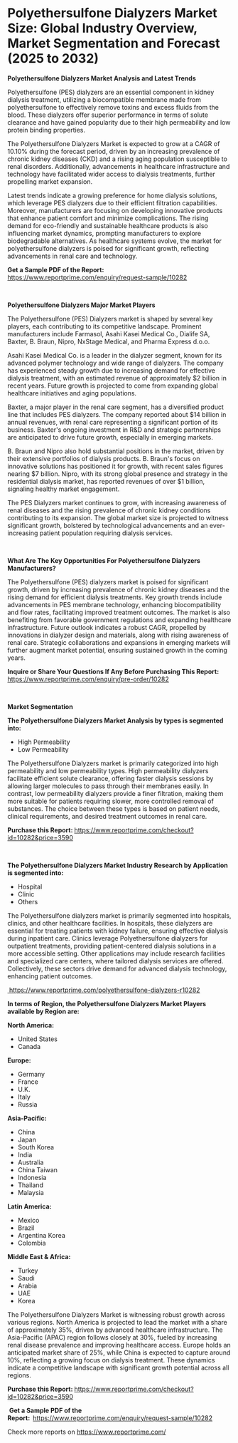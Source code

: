 <p><h1>Polyethersulfone Dialyzers Market Size: Global Industry Overview, Market Segmentation and Forecast (2025 to 2032)</h1></p><p><strong>Polyethersulfone Dialyzers Market Analysis and Latest Trends</strong></p>
<p><p>Polyethersulfone (PES) dialyzers are an essential component in kidney dialysis treatment, utilizing a biocompatible membrane made from polyethersulfone to effectively remove toxins and excess fluids from the blood. These dialyzers offer superior performance in terms of solute clearance and have gained popularity due to their high permeability and low protein binding properties. </p><p>The Polyethersulfone Dialyzers Market is expected to grow at a CAGR of 10.10% during the forecast period, driven by an increasing prevalence of chronic kidney diseases (CKD) and a rising aging population susceptible to renal disorders. Additionally, advancements in healthcare infrastructure and technology have facilitated wider access to dialysis treatments, further propelling market expansion. </p><p>Latest trends indicate a growing preference for home dialysis solutions, which leverage PES dialyzers due to their efficient filtration capabilities. Moreover, manufacturers are focusing on developing innovative products that enhance patient comfort and minimize complications. The rising demand for eco-friendly and sustainable healthcare products is also influencing market dynamics, prompting manufacturers to explore biodegradable alternatives. As healthcare systems evolve, the market for polyethersulfone dialyzers is poised for significant growth, reflecting advancements in renal care and technology.</p></p>
<p><strong>Get a Sample PDF of the Report:&nbsp;</strong> <a href="https://www.reportprime.com/enquiry/request-sample/10282?utm_campaign=3181&utm_medium=2&utm_source=Github&utm_content=ia&utm_term=20032025&utm_id=polyethersulfone-dialyzers">https://www.reportprime.com/enquiry/request-sample/10282</a></p>
<p>&nbsp;</p>
<p><strong>Polyethersulfone Dialyzers Major Market Players</strong></p>
<p><p>The Polyethersulfone (PES) Dialyzers market is shaped by several key players, each contributing to its competitive landscape. Prominent manufacturers include Farmasol, Asahi Kasei Medical Co., Dialife SA, Baxter, B. Braun, Nipro, NxStage Medical, and Pharma Express d.o.o. </p><p>Asahi Kasei Medical Co. is a leader in the dialyzer segment, known for its advanced polymer technology and wide range of dialyzers. The company has experienced steady growth due to increasing demand for effective dialysis treatment, with an estimated revenue of approximately $2 billion in recent years. Future growth is projected to come from expanding global healthcare initiatives and aging populations.</p><p>Baxter, a major player in the renal care segment, has a diversified product line that includes PES dialyzers. The company reported about $14 billion in annual revenues, with renal care representing a significant portion of its business. Baxter's ongoing investment in R&D and strategic partnerships are anticipated to drive future growth, especially in emerging markets.</p><p>B. Braun and Nipro also hold substantial positions in the market, driven by their extensive portfolios of dialysis products. B. Braun's focus on innovative solutions has positioned it for growth, with recent sales figures nearing $7 billion. Nipro, with its strong global presence and strategy in the residential dialysis market, has reported revenues of over $1 billion, signaling healthy market engagement.</p><p>The PES Dialyzers market continues to grow, with increasing awareness of renal diseases and the rising prevalence of chronic kidney conditions contributing to its expansion. The global market size is projected to witness significant growth, bolstered by technological advancements and an ever-increasing patient population requiring dialysis services.</p></p>
<p>&nbsp;</p>
<p><strong>What Are The Key Opportunities For Polyethersulfone Dialyzers Manufacturers?</strong></p>
<p><p>The Polyethersulfone (PES) dialyzers market is poised for significant growth, driven by increasing prevalence of chronic kidney diseases and the rising demand for efficient dialysis treatments. Key growth trends include advancements in PES membrane technology, enhancing biocompatibility and flow rates, facilitating improved treatment outcomes. The market is also benefiting from favorable government regulations and expanding healthcare infrastructure. Future outlook indicates a robust CAGR, propelled by innovations in dialyzer design and materials, along with rising awareness of renal care. Strategic collaborations and expansions in emerging markets will further augment market potential, ensuring sustained growth in the coming years.</p></p>
<p><strong>Inquire or Share Your Questions If Any Before Purchasing This Report:</strong> <a href="https://www.reportprime.com/enquiry/pre-order/10282?utm_campaign=3181&utm_medium=2&utm_source=Github&utm_content=ia&utm_term=20032025&utm_id=polyethersulfone-dialyzers">https://www.reportprime.com/enquiry/pre-order/10282</a></p>
<p>&nbsp;</p>
<p><strong>Market Segmentation</strong></p>
<p><strong>The Polyethersulfone Dialyzers Market Analysis by types is segmented into:</strong></p>
<p><ul><li>High Permeability</li><li>Low Permeability</li></ul></p>
<p><p>The Polyethersulfone Dialyzers market is primarily categorized into high permeability and low permeability types. High permeability dialyzers facilitate efficient solute clearance, offering faster dialysis sessions by allowing larger molecules to pass through their membranes easily. In contrast, low permeability dialyzers provide a finer filtration, making them more suitable for patients requiring slower, more controlled removal of substances. The choice between these types is based on patient needs, clinical requirements, and desired treatment outcomes in renal care.</p></p>
<p><strong>Purchase this Report:&nbsp;</strong><a href="https://www.reportprime.com/checkout?id=10282&price=3590&utm_campaign=3181&utm_medium=2&utm_source=Github&utm_content=ia&utm_term=20032025&utm_id=polyethersulfone-dialyzers">https://www.reportprime.com/checkout?id=10282&price=3590</a></p>
<p>&nbsp;</p>
<p><strong>The Polyethersulfone Dialyzers Market Industry Research by Application is segmented into:</strong></p>
<p><ul><li>Hospital</li><li>Clinic</li><li>Others</li></ul></p>
<p><p>The Polyethersulfone dialyzers market is primarily segmented into hospitals, clinics, and other healthcare facilities. In hospitals, these dialyzers are essential for treating patients with kidney failure, ensuring effective dialysis during inpatient care. Clinics leverage Polyethersulfone dialyzers for outpatient treatments, providing patient-centered dialysis solutions in a more accessible setting. Other applications may include research facilities and specialized care centers, where tailored dialysis services are offered. Collectively, these sectors drive demand for advanced dialysis technology, enhancing patient outcomes.</p></p>
<p><a href="https://www.reportprime.com/polyethersulfone-dialyzers-r10282?utm_campaign=3181&utm_medium=2&utm_source=Github&utm_content=ia&utm_term=20032025&utm_id=polyethersulfone-dialyzers">&nbsp;https://www.reportprime.com/polyethersulfone-dialyzers-r10282</a></p>
<p><strong>In terms of Region, the Polyethersulfone Dialyzers Market Players available by Region are:</strong></p>
<p>
    <p> <strong> North America: </strong>
        <ul>
            <li>United States</li>
            <li>Canada</li>
        </ul>
        </p> 
    <p> <strong> Europe: </strong>
        <ul>
            <li>Germany</li>
            <li>France</li>
            <li>U.K.</li>
            <li>Italy</li>
            <li>Russia</li>
        </ul>
        </p> 
    <p> <strong> Asia-Pacific: </strong>
        <ul>
            <li>China</li>
            <li>Japan</li>
            <li>South Korea</li>
            <li>India</li>
            <li>Australia</li>
            <li>China Taiwan</li>
            <li>Indonesia</li>
            <li>Thailand</li>
            <li>Malaysia</li>
        </ul>
        </p> 
    <p> <strong> Latin America: </strong>
        <ul>
            <li>Mexico</li>
            <li>Brazil</li>
            <li>Argentina Korea</li>
            <li>Colombia</li>
        </ul>
        </p> 
    <p> <strong> Middle East & Africa: </strong>
        <ul>
            <li>Turkey</li>
            <li>Saudi</li>
            <li>Arabia</li>
            <li>UAE</li>
            <li>Korea</li>
        </ul>
    </p>
    </p>
<p><p>The Polyethersulfone Dialyzers Market is witnessing robust growth across various regions. North America is projected to lead the market with a share of approximately 35%, driven by advanced healthcare infrastructure. The Asia-Pacific (APAC) region follows closely at 30%, fueled by increasing renal disease prevalence and improving healthcare access. Europe holds an anticipated market share of 25%, while China is expected to capture around 10%, reflecting a growing focus on dialysis treatment. These dynamics indicate a competitive landscape with significant growth potential across all regions.</p></p>
<p><strong>Purchase this Report: </strong><a href="https://www.reportprime.com/checkout?id=10282&price=3590&utm_campaign=3181&utm_medium=2&utm_source=Github&utm_content=ia&utm_term=20032025&utm_id=polyethersulfone-dialyzers">https://www.reportprime.com/checkout?id=10282&price=3590</a></p>
<p>&nbsp;<strong>Get a Sample PDF of the Report:&nbsp;&nbsp;</strong><a href="https://www.reportprime.com/enquiry/request-sample/10282?utm_campaign=3181&utm_medium=2&utm_source=Github&utm_content=ia&utm_term=20032025&utm_id=polyethersulfone-dialyzers">https://www.reportprime.com/enquiry/request-sample/10282</a></p>
<p><strong></strong></p>
<p>Check more reports on <a href="https://www.reportprime.com/?utm_campaign=3181&utm_medium=2&utm_source=Github&utm_content=ia&utm_term=20032025&utm_id=polyethersulfone-dialyzers">https://www.reportprime.com/</a></p>